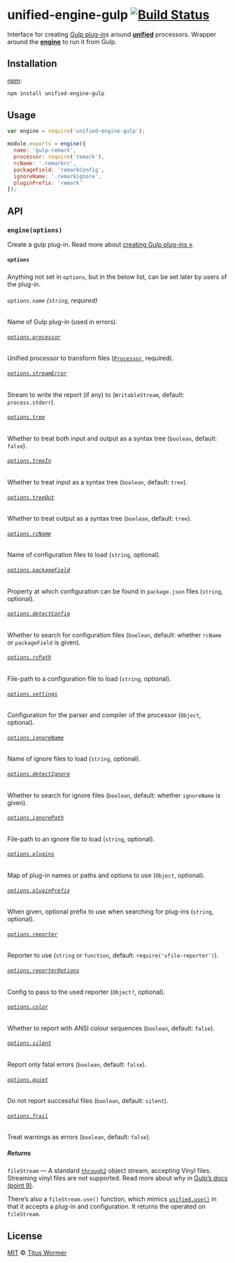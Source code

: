 # unified-engine-gulp [![Build Status][travis-badge]][travis]

Interface for creating [Gulp plug-in][info]s around
[**unified**][unified] processors.  Wrapper around the
[**engine**][engine] to run it from Gulp.

## Installation

[npm][]:

```bash
npm install unified-engine-gulp
```

## Usage

```js
var engine = require('unified-engine-gulp');

module.exports = engine({
  name: 'gulp-remark',
  processor: require('remark'),
  rcName: '.remarkrc',
  packageField: 'remarkConfig',
  ignoreName: '.remarkignore',
  pluginPrefix: 'remark'
});
```

## API

### `engine(options)`

Create a gulp plug-in.  Read more about [creating Gulp plug-ins »][info].

##### `options`

Anything not set in `options`, but in the below list, can be set later
by users of the plug-in.

###### `options.name` (`string`, required)

Name of Gulp plug-in (used in errors).

###### [`options.processor`][processor]

Unified processor to transform files ([`Processor`][unified-processor],
required).

###### [`options.streamError`][stream-error]

Stream to write the report (if any) to (`WritableStream`, default:
`process.stderr`).

###### [`options.tree`][tree]

Whether to treat both input and output as a syntax tree (`boolean`, default:
`false`).

###### [`options.treeIn`][tree-in]

Whether to treat input as a syntax tree (`boolean`, default: `tree`).

###### [`options.treeOut`][tree-out]

Whether to treat output as a syntax tree (`boolean`, default: `tree`).

###### [`options.rcName`][rc-name]

Name of configuration files to load (`string`, optional).

###### [`options.packageField`][package-field]

Property at which configuration can be found in `package.json`
files (`string`, optional).

###### [`options.detectConfig`][detect-config]

Whether to search for configuration files (`boolean`, default: whether
`rcName` or `packageField` is given).

###### [`options.rcPath`][rc-path]

File-path to a configuration file to load (`string`, optional).

###### [`options.settings`][settings]

Configuration for the parser and compiler of the processor (`Object`, optional).

###### [`options.ignoreName`][ignore-name]

Name of ignore files to load (`string`, optional).

###### [`options.detectIgnore`][detect-ignore]

Whether to search for ignore files (`boolean`, default: whether `ignoreName`
is given).

###### [`options.ignorePath`][ignore-path]

File-path to an ignore file to load (`string`, optional).

###### [`options.plugins`][plugins]

Map of plug-in names or paths and options to use (`Object`, optional).

###### [`options.pluginPrefix`][plugin-prefix]

When given, optional prefix to use when searching for plug-ins (`string`,
optional).

###### [`options.reporter`][reporter]

Reporter to use (`string` or `function`, default: `require('vfile-reporter')`).

###### [`options.reporterOptions`][reporteroptions]

Config to pass to the used reporter (`Object?`, optional).

###### [`options.color`][color]

Whether to report with ANSI colour sequences (`boolean`, default: `false`).

###### [`options.silent`][silent]

Report only fatal errors (`boolean`, default: `false`).

###### [`options.quiet`][quiet]

Do not report successful files (`boolean`, default: `silent`).

###### [`options.frail`][frail]

Treat warnings as errors (`boolean`, default: `false`).

##### Returns

`fileStream` — A standard [`through2`][through2] object stream,
accepting Vinyl files.  Streaming vinyl files are not supported.
Read more about why in [Gulp’s docs (point 9)][streaming].

There’s also a `fileStream.use()` function, which mimics
[`unified.use()`][use] in that it accepts a plug-in and configuration.
It returns the operated on `fileStream`.

## License

[MIT][license] © [Titus Wormer][author]

<!-- Definitions -->

[travis-badge]: https://img.shields.io/travis/unifiedjs/unified-engine-gulp.svg

[travis]: https://travis-ci.org/unifiedjs/unified-engine-gulp

[npm]: https://docs.npmjs.com/cli/install

[license]: LICENSE

[author]: http://wooorm.com

[unified]: https://github.com/unifiedjs/unified

[engine]: https://github.com/unifiedjs/unified-engine

[info]: https://github.com/gulpjs/gulp/blob/master/docs/writing-a-plugin/guidelines.md

[unified-processor]: https://github.com/unifiedjs/unified#processor

[processor]: https://github.com/unifiedjs/unified-engine/blob/master/doc/options.md#optionsprocessor

[detect-config]: https://github.com/unifiedjs/unified-engine/blob/master/doc/options.md#optionsdetectconfig

[stream-error]: https://github.com/unifiedjs/unified-engine/blob/master/doc/options.md#optionsstreamerror

[tree]: https://github.com/unifiedjs/unified-engine/blob/master/doc/options.md#optionstree

[tree-in]: https://github.com/unifiedjs/unified-engine/blob/master/doc/options.md#optionstreein

[tree-out]: https://github.com/unifiedjs/unified-engine/blob/master/doc/options.md#optionstreeout

[rc-name]: https://github.com/unifiedjs/unified-engine/blob/master/doc/options.md#optionsrcname

[package-field]: https://github.com/unifiedjs/unified-engine/blob/master/doc/options.md#optionspackagefield

[rc-path]: https://github.com/unifiedjs/unified-engine/blob/master/doc/options.md#optionsrcpath

[settings]: https://github.com/unifiedjs/unified-engine/blob/master/doc/options.md#optionssettings

[detect-ignore]: https://github.com/unifiedjs/unified-engine/blob/master/doc/options.md#optionsdetectignore

[ignore-name]: https://github.com/unifiedjs/unified-engine/blob/master/doc/options.md#optionsignorename

[ignore-path]: https://github.com/unifiedjs/unified-engine/blob/master/doc/options.md#optionsignorepath

[plugin-prefix]: https://github.com/unifiedjs/unified-engine/blob/master/doc/options.md#optionspluginprefix

[plugins]: https://github.com/unifiedjs/unified-engine/blob/master/doc/options.md#optionsplugins

[reporter]: https://github.com/unifiedjs/unified-engine/blob/master/doc/options.md#optionsreporter

[reporteroptions]: https://github.com/unifiedjs/unified-engine/blob/master/doc/options.md#optionsreporteroptions

[color]: https://github.com/unifiedjs/unified-engine/blob/master/doc/options.md#optionscolor

[silent]: https://github.com/unifiedjs/unified-engine/blob/master/doc/options.md#optionssilent

[quiet]: https://github.com/unifiedjs/unified-engine/blob/master/doc/options.md#optionsquiet

[frail]: https://github.com/unifiedjs/unified-engine/blob/master/doc/options.md#optionsfrail

[through2]: https://github.com/rvagg/through2#readme

[streaming]: https://github.com/gulpjs/gulp/blob/master/docs/writing-a-plugin/guidelines.md

[use]: https://github.com/unifiedjs/unified#processoruseplugin-options
